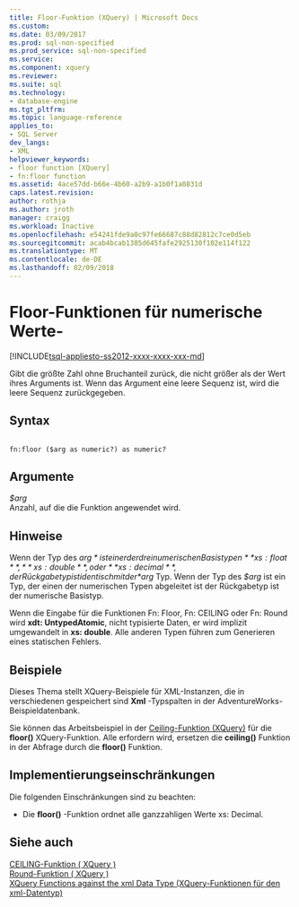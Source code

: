 ```yaml
---
title: Floor-Funktion (XQuery) | Microsoft Docs
ms.custom: 
ms.date: 03/09/2017
ms.prod: sql-non-specified
ms.prod_service: sql-non-specified
ms.service: 
ms.component: xquery
ms.reviewer: 
ms.suite: sql
ms.technology:
- database-engine
ms.tgt_pltfrm: 
ms.topic: language-reference
applies_to:
- SQL Server
dev_langs:
- XML
helpviewer_keywords:
- floor function [XQuery]
- fn:floor function
ms.assetid: 4ace57dd-b66e-4b60-a2b9-a1b0f1a0831d
caps.latest.revision: 
author: rothja
ms.author: jroth
manager: craigg
ms.workload: Inactive
ms.openlocfilehash: e54241fde9a0c97fe66687c88d82812c7ce0d5eb
ms.sourcegitcommit: acab4bcab1385d645fafe2925130f102e114f122
ms.translationtype: MT
ms.contentlocale: de-DE
ms.lasthandoff: 02/09/2018
---
```

# <a name="numeric-values-functions---floor"></a>Floor-Funktionen für numerische Werte-
[!INCLUDE[tsql-appliesto-ss2012-xxxx-xxxx-xxx-md](../includes/tsql-appliesto-ss2012-xxxx-xxxx-xxx-md.md)]

  Gibt die größte Zahl ohne Bruchanteil zurück, die nicht größer als der Wert ihres Arguments ist. Wenn das Argument eine leere Sequenz ist, wird die leere Sequenz zurückgegeben.  
  
## <a name="syntax"></a>Syntax  
  
```  
  
fn:floor ($arg as numeric?) as numeric?  
```  
  
## <a name="arguments"></a>Argumente  
 *$arg*  
 Anzahl, auf die die Funktion angewendet wird.  
  
## <a name="remarks"></a>Hinweise  
 Wenn der Typ des *$arg* ist einer der drei numerischen Basistypen **xs: float**, **xs: double**, oder **xs: decimal**, der Rückgabetyp ist identisch mit der *$arg* Typ. Wenn der Typ des *$arg* ist ein Typ, der einen der numerischen Typen abgeleitet ist der Rückgabetyp ist der numerische Basistyp.  
  
 Wenn die Eingabe für die Funktionen Fn: Floor, Fn: CEILING oder Fn: Round wird **xdt: UntypedAtomic**, nicht typisierte Daten, er wird implizit umgewandelt in **xs: double**. Alle anderen Typen führen zum Generieren eines statischen Fehlers.  
  
## <a name="examples"></a>Beispiele  
 Dieses Thema stellt XQuery-Beispiele für XML-Instanzen, die in verschiedenen gespeichert sind **Xml** -Typspalten in der AdventureWorks-Beispieldatenbank.  
  
 Sie können das Arbeitsbeispiel in der [Ceiling-Funktion (XQuery)](../xquery/numeric-values-functions-ceiling.md) für die **floor()** XQuery-Funktion. Alle erfordern wird, ersetzen die **ceiling()** Funktion in der Abfrage durch die **floor()** Funktion.  
  
## <a name="implementation-limitations"></a>Implementierungseinschränkungen  
 Die folgenden Einschränkungen sind zu beachten:  
  
-   Die **floor()** -Funktion ordnet alle ganzzahligen Werte xs: Decimal.  
  
## <a name="see-also"></a>Siehe auch  
 [CEILING-Funktion &#40; XQuery &#41;](../xquery/numeric-values-functions-ceiling.md)   
 [Round-Funktion &#40; XQuery &#41;](../xquery/numeric-values-functions-round.md)   
 [XQuery Functions against the xml Data Type (XQuery-Funktionen für den xml-Datentyp)](../xquery/xquery-functions-against-the-xml-data-type.md)  
  
  
